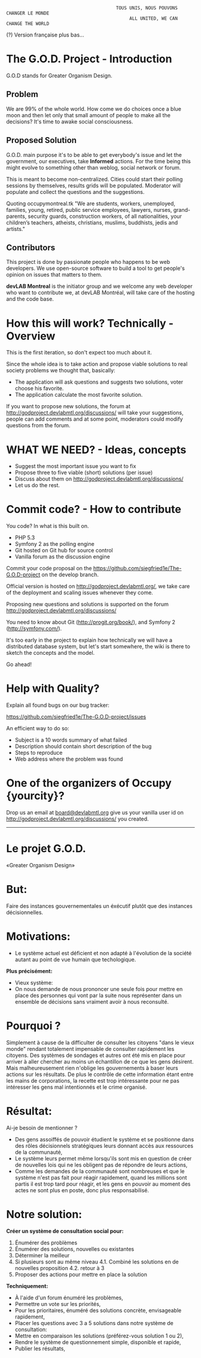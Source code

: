                                              TOUS UNIS, NOUS POUVONS CHANGER LE MONDE
                                                  ALL UNITED, WE CAN CHANGE THE WORLD


(?) Version française plus bas...

The G.O.D. Project - Introduction
=================================

G.O.D stands for Greater Organism Design.

Problem
-------

We are 99% of the whole world. How come we do choices once a blue moon and then let
only that small amount of people to make all the decisions? It's time to awake
social consciousness.

Proposed Solution
-----------------

G.O.D. main purpose it's to be able to get everybody's issue and let the government, our
executives, take **Informed** actions. For the time being this might evolve to something
other than weblog, social network or forum.

This is meant to become non-centralized. Cities could start their polling sessions
by themselves, results grids will be populated. Moderator will populate and collect
the questions and the suggestions.

Quoting occupymontreal.tk "We are students, workers, unemployed, families, young,
retired, public service employees, lawyers, nurses, grand-parents, security guards,
construction workers, of all nationalities, your children’s teachers, atheists,
christians, muslims, buddhists, jedis and artists."

Contributors
------------

This project is done by passionate people who happens to be web developers. We
use open-source software to build a tool to get people's opinion on issues
that matters to them.

**devLAB Montreal** is the initiator group and we welcome any web developer who want
to contribute we, at devLAB Montréal, will take care of the hosting and the code base.

How this will work? Technically - Overview
========================

This is the first iteration, so don't expect too much about it.

Since the whole idea is to take action and propose viable solutions to real society problems we thought that, basically:

* The application will ask questions and suggests two solutions, voter choose his favorite.
* The application calculate the most favorite solution.

If you want to propose new solutions, the forum at http://godproject.devlabmtl.org/discussions/ will take
your suggestions, people can add comments and at some point, moderators could modify
questions from the forum.

WHAT WE NEED? - Ideas, concepts
========================

* Suggest the most important issue you want to fix
* Propose three to five viable (short) solutions (per issue)
* Discuss about them on http://godproject.devlabmtl.org/discussions/
* Let us do the rest.

Commit code? - How to contribute
========================

You code? In what is this built on.

* PHP 5.3
* Symfony 2 as the polling engine
* Git hosted on Git hub for source control
* Vanilla forum as the discussion engine

Commit your code proposal on the https://github.com/siegfried1e/The-G.O.D-project on the develop
branch.

Official version is hosted on http://godproject.devlabmtl.org/, we take care of the deployment
and scaling issues whenever they come.

Proposing new questions and solutions is supported on the forum http://godproject.devlabmtl.org/discussions/

You need to know about Git (http://progit.org/book/), and Symfony 2 (http://symfony.com/).

It's too early in the project to explain how technically we will have a distributed database 
system, but let's start somewhere, the wiki is there to sketch the concepts and the model.

Go ahead!

Help with Quality?
========================

Explain all found bugs on our bug tracker:

https://github.com/siegfried1e/The-G.O.D-project/issues

An efficient way to do so:

* Subject is a 10 words summary of what failed
* Description should contain short description of the bug
* Steps to reproduce
* Web address where the problem was found

One of the organizers of Occupy {yourcity}?
========================

Drop us an email at board@devlabmtl.org give us your vanilla user id on
http://godproject.devlabmtl.org/discussions/ you created.



***


Le projet G.O.D.
=================

«Greater Organism Design»



But:
========================
Faire des instances gouvernementales un éxécutif plutôt que des instances décisionnelles.


Motivations:
========================
* Le système actuel est déficient et non adapté à l'évolution de la société autant au point de vue humain que techologique.

**Plus précisément:**
* Vieux système:
* On nous demande de nous prononcer une seule fois pour mettre en place des personnes qui vont par la suite nous représenter dans un ensemble de décisions sans vraiment avoir à nous reconsulté.


Pourquoi ?
========================
Simplement à cause de la difficulter de consulter les citoyens "dans le vieux monde" rendant totalement impensable de consulter rapidement les citoyens. Des systèmes de sondages et autres ont été mis en place pour arriver à aller chercher au moins un échantillon de ce que les gens désirent. Mais malheureusement rien n'oblige les gouvernements à baser leurs actions sur les résultats. De plus le
contrôle de cette information étant entre les mains de corporations, la recette est trop intéressante pour ne pas intéresser les gens mal intentionnés et le crime organisé.


Résultat:
========================
Ai-je besoin de mentionner ?
* Des gens assoiffés de pouvoir étudient le système et se positionne dans des rôles décisionnels stratégiques leurs donnant accès aux ressources de la communauté,
* Le système leurs permet même lorsqu'ils sont mis en question de créer de nouvelles lois qui ne les obligent pas de répondre de leurs actions,
* Comme les demandes de la communauté sont nombreuses et que le système n'est pas fait pour réagir rapidement, quand les millions sont partis il est trop tard pour réagir, et les gens en pouvoir au moment des actes ne sont plus en poste, donc plus responsabilisé.


Notre solution:
========================
**Créer un système de consultation social pour:**

1. Énumérer des problèmes
2. Énumérer des solutions, nouvelles ou existantes
3. Déterminer la meilleur
4. Si plusieurs sont au même niveau
    4.1.  Combiné les solutions en de nouvelles proposition
    4.2.  retour à 3
5. Proposer des actions pour mettre en place la solution

**Techniquement:**
* À l'aide d'un forum énuméré les problèmes,
* Permettre un vote sur les priorités,
* Pour les prioritaires, énuméré des solutions concrète, envisageable rapidement,
* Placer les questions avec 3 a 5 solutions dans notre système de consultation:
* Mettre en comparaison les solutions (préférez-vous solution 1 ou 2),
* Rendre le système de questionnement simple, disponible et rapide,
* Publier les résultats,
